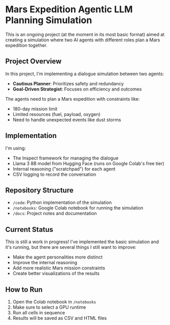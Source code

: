 # Mars Expedition Agentic LLM Planning Simulation

This is an ongoing project (at the moment in its most basic format) aimed at creating a simulation where two AI agents with different roles plan a Mars expedition together.

## Project Overview

In this project, I'm implementing a dialogue simulation between two agents:
- **Cautious Planner**: Prioritizes safety and redundancy
- **Goal-Driven Strategist**: Focuses on efficiency and outcomes

The agents need to plan a Mars expedition with constraints like:
- 180-day mission limit
- Limited resources (fuel, payload, oxygen)
- Need to handle unexpected events like dust storms

## Implementation

I'm using:
- The Inspect framework for managing the dialogue
- Llama 3 8B model from Hugging Face (runs on Google Colab's free tier)
- Internal reasoning ("scratchpad") for each agent
- CSV logging to record the conversation

## Repository Structure

- `/code`: Python implementation of the simulation
- `/notebooks`: Google Colab notebook for running the simulation
- `/docs`: Project notes and documentation

## Current Status

This is still a work in progress! I've implemented the basic simulation and it's running, but there are several things I still want to improve:
- Make the agent personalities more distinct
- Improve the internal reasoning
- Add more realistic Mars mission constraints
- Create better visualizations of the results

## How to Run

1. Open the Colab notebook in `/notebooks`
2. Make sure to select a GPU runtime
3. Run all cells in sequence
4. Results will be saved as CSV and HTML files

